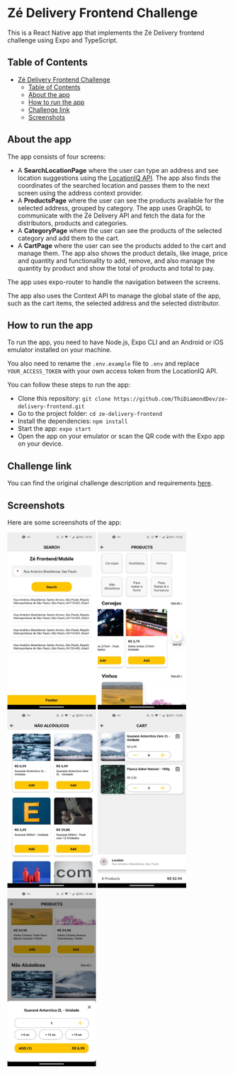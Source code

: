 # Zé Delivery Frontend Challenge

This is a React Native app that implements the Zé Delivery frontend challenge using Expo and TypeScript.

## Table of Contents
- [Zé Delivery Frontend Challenge](#zé-delivery-frontend-challenge)
  - [Table of Contents](#table-of-contents)
  - [About the app](#about-the-app)
  - [How to run the app](#how-to-run-the-app)
  - [Challenge link](#challenge-link)
  - [Screenshots](#screenshots)

## About the app

The app consists of four screens:

- A **SearchLocationPage** where the user can type an address and see location suggestions using the [LocationIQ API](https://locationiq.com/). The app also finds the coordinates of the searched location and passes them to the next screen using the address context provider.
- A **ProductsPage** where the user can see the products available for the selected address, grouped by category. The app uses GraphQL to communicate with the Zé Delivery API and fetch the data for the distributors, products and categories.
- A **CategoryPage** where the user can see the products of the selected category and add them to the cart. 
- A **CartPage** where the user can see the products added to the cart and manage them. The app also shows the product details, like image, price and quantity and  functionality to add, remove, and also manage the quantity by product and show the total of products and total to pay.

The app uses expo-router to handle the navigation between the screens.

The app also uses the Context API to manage the global state of the app, such as the cart items, the selected address and the selected distributor.

## How to run the app

To run the app, you need to have Node.js, Expo CLI and an Android or iOS emulator installed on your machine.

You also need to rename the `.env.example` file to `.env` and replace `YOUR_ACCESS_TOKEN` with your own access token from the LocationIQ API.

You can follow these steps to run the app:

- Clone this repository: `git clone https://github.com/ThiDiamondDev/ze-delivery-frontend.git`
- Go to the project folder: `cd ze-delivery-frontend`
- Install the dependencies: `npm install`
- Start the app: `expo start`
- Open the app on your emulator or scan the QR code with the Expo app on your device.

## Challenge link

You can find the original challenge description and requirements [here](https://github.com/ab-inbev-ze-company/ze-code-challenges/blob/master/frontend-mobile.md).

## Screenshots

Here are some screenshots of the app:

<img src="screenshots/SearchLocationPageScreenshot.jpeg" width="200" height="400" alt="SearchLocationPage">

<img src="screenshots/ProductsPageScreenshot.jpeg" width="200" height="400" alt="ProductsPage">

<img src="screenshots/CategoryPageScreenshot.jpeg" width="200" height="400" alt="CategoryPage">

<img src="screenshots/CartPageScreenshot.jpeg" width="200" height="400" alt="CartPage">

<img src="screenshots/ProductPanelScreenshot.jpeg" width="200" height="400" alt="AddProductPanel">
